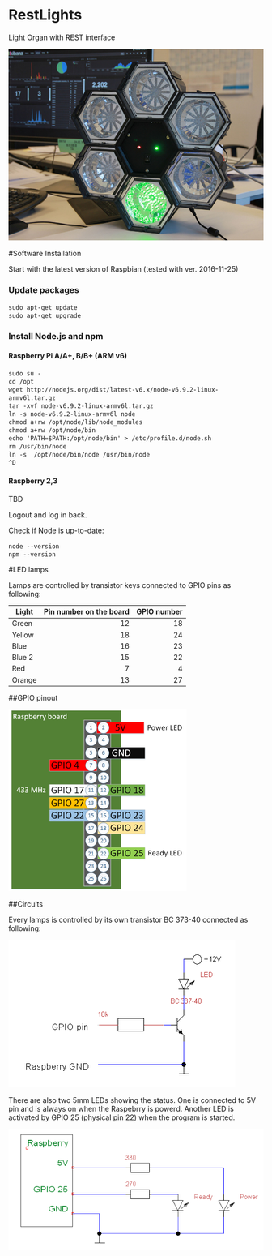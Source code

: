 # RestLights
Light Organ with REST interface

![REST Lights](https://github.com/cazacov/RestLights/blob/master/img/green.jpg?raw=true)

#Software Installation

Start with the latest version of Raspbian (tested with ver. 2016-11-25)

### Update packages

```
sudo apt-get update
sudo apt-get upgrade
```

### Install Node.js and npm

#### Raspberry Pi A/A+, B/B+ (ARM v6)

```
sudo su -
cd /opt
wget http://nodejs.org/dist/latest-v6.x/node-v6.9.2-linux-armv6l.tar.gz
tar -xvf node-v6.9.2-linux-armv6l.tar.gz
ln -s node-v6.9.2-linux-armv6l node
chmod a+rw /opt/node/lib/node_modules
chmod a+rw /opt/node/bin
echo 'PATH=$PATH:/opt/node/bin' > /etc/profile.d/node.sh
rm /usr/bin/node
ln -s  /opt/node/bin/node /usr/bin/node
^D
```

#### Raspberry 2,3
TBD


Logout and log in back.  

Check if Node is up-to-date: 

```
node --version
npm --version
```

#LED lamps

Lamps are controlled by transistor keys connected to GPIO pins as following:


| Light        | Pin number on the board | GPIO number |
| ------------- | -------------:| -----:|
| Green | 12	 | 18 |
| Yellow | 18| 24 |
| Blue | 16 | 23 |
| Blue 2 | 15 | 22 |
| Red | 7 | 4 |
| Orange | 13 | 27 | 
 
##GPIO pinout

<img src="https://github.com/cazacov/RestLights/blob/master/img/pinout.png?raw=true" alt="Raspberry Pi" width="352" height="359"/>


##Circuits

Every lamps is controlled by its own transistor BC 373-40 connected as following:

<img src="https://github.com/cazacov/RestLights/blob/master/img/LED%20transistor.png?raw=true" alt="Lamp connection" />

There are also two 5mm LEDs showing the status. One is connected to 5V pin and is always on when the Raspebrry is powerd. Another LED is activated by GPIO 25 (physical pin 22) when the program is started.

<img src="https://github.com/cazacov/RestLights/blob/master/img/LEDs.png?raw=true" alt="Status LEDs" />
 
  
